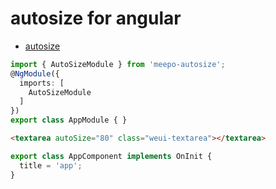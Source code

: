 # autosize for angular

- [autosize](https://github.com/jackmoore/autosize)

```ts
import { AutoSizeModule } from 'meepo-autosize';
@NgModule({
  imports: [
    AutoSizeModule
  ]
})
export class AppModule { }


```

```html
<textarea autoSize="80" class="weui-textarea"></textarea>
```

```ts
export class AppComponent implements OnInit {
  title = 'app';
}
```